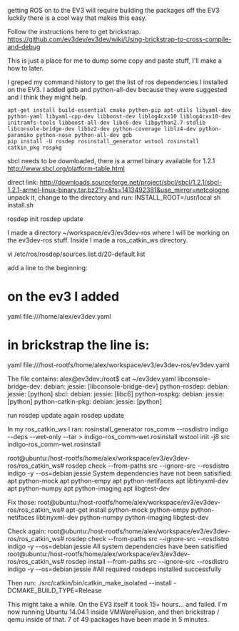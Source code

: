 getting ROS on to the EV3 will require building the packages off the EV3 luckily there is a cool way that makes this easy.

Follow the instructions here to get brickstrap.
https://github.com/ev3dev/ev3dev/wiki/Using-brickstrap-to-cross-compile-and-debug

This is just a place for me to dump some copy and paste stuff, I'll make a how to later.

I greped my command history to get the list of ros dependencies I installed on the EV3. 
I added gdb and python-all-dev because they were suggested and I think they might help. 

    apt-get install build-essential cmake python-pip apt-utils libyaml-dev python-yaml libyaml-cpp-dev libboost-dev liblog4cxx10 liblog4cxx10-dev initramfs-tools libboost-all-dev libc6-dev libpython2.7-stdlib libconsole-bridge-dev libbz2-dev python-coverage liblz4-dev python-paramiko python-nose python-all-dev gdb 
    pip install -U rosdep rosinstall_generator wstool rosinstall catkin_pkg rospkg

sbcl needs to be downloaded, there is a armel binary available for 1.2.1
http://www.sbcl.org/platform-table.html

direct link: http://downloads.sourceforge.net/project/sbcl/sbcl/1.2.1/sbcl-1.2.1-armel-linux-binary.tar.bz2?r=&ts=1413492381&use_mirror=netcologne
unpack it, change to the directory and run:
INSTALL_ROOT=/usr/local sh install.sh

rosdep init
rosdep update

I made a directory ~/workspace/ev3/ev3dev-ros where I will be working on the ev3dev-ros stuff.
Inside I made a ros_catkin_ws directory.

vi /etc/ros/rosdep/sources.list.d/20-default.list 

add a line to the beginning: 
# on the ev3 I added
yaml file:///home/alex/ev3dev.yaml
# in brickstrap the line is:
yaml file:///host-rootfs/home/alex/workspace/ev3/ev3dev-ros/ev3dev.yaml

The file contains:
alex@ev3dev:/root$ cat ~/ev3dev.yaml 
libconsole-bridge-dev:
  debian:
    jessie: [libconsole-bridge-dev]
python-rosdep:
  debian:
    jessie: [python]
sbcl:
  debian:
    jessie: [libc6]
python-rospkg:
  debian:
    jessie: [python]
python-catkin-pkg:
  debian:
    jessie: [python]

run rosdep update again
rosdep update

In my ros_catkin_ws I ran:
rosinstall_generator ros_comm --rosdistro indigo --deps --wet-only --tar > indigo-ros_comm-wet.rosinstall
wstool init -j8 src indigo-ros_comm-wet.rosinstall

root@ubuntu:/host-rootfs/home/alex/workspace/ev3/ev3dev-ros/ros_catkin_ws# rosdep check --from-paths src --ignore-src --rosdistro indigo -y --os=debian:jessie
System dependencies have not been satisified:
apt	python-mock
apt	python-empy
apt	python-netifaces
apt	libtinyxml-dev
apt	python-numpy
apt	python-imaging
apt	libgtest-dev

Fix those:
root@ubuntu:/host-rootfs/home/alex/workspace/ev3/ev3dev-ros/ros_catkin_ws# apt-get install python-mock python-empy python-netifaces libtinyxml-dev python-numpy python-imaging libgtest-dev

Check again:
root@ubuntu:/host-rootfs/home/alex/workspace/ev3/ev3dev-ros/ros_catkin_ws# rosdep check --from-paths src --ignore-src --rosdistro indigo -y --os=debian:jessie
All system dependencies have been satisified
root@ubuntu:/host-rootfs/home/alex/workspace/ev3/ev3dev-ros/ros_catkin_ws# rosdep install --from-paths src --ignore-src --rosdistro indigo -y --os=debian:jessie
#All required rosdeps installed successfully

Then run:
./src/catkin/bin/catkin_make_isolated --install -DCMAKE_BUILD_TYPE=Release

This might take a while. On the EV3 itself it took 15+ hours... and failed. 
I'm now running Ubuntu 14.04.1 inside VMWareFusion, and then brickstrap / qemu inside of that. 
7 of 49 packages have been made in 5 minutes. 




